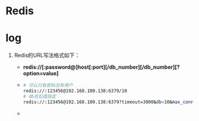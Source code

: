 # Redis

# log

1. Redis的URL写法格式如下：

   - **redis://[:password@]host[:port][/db_number][/db_number][?option=value]**

   - ```bash
     # 可以只有密码没有用户
     redis://:123456@192.168.100.138:6379/10
     # db在后面指定
     redis://:123456@192.168.100.138:6379?timeout=3000&db=10&max_connections=50
     ```

   - 